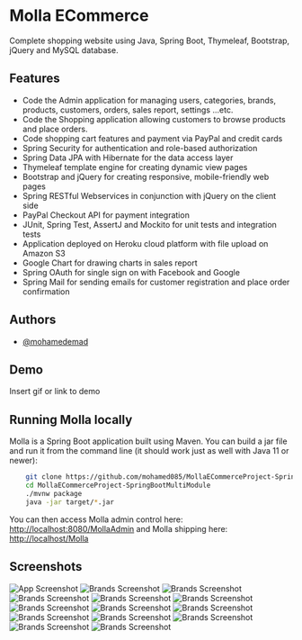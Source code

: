 
# Molla ECommerce

Complete shopping website using Java, Spring Boot, Thymeleaf, Bootstrap, jQuery and MySQL database.

## Features

- Code the Admin application for managing users, categories, brands, products, customers, orders, sales report, settings ...etc.
- Code the Shopping application allowing customers to browse products and place orders.
- Code shopping cart features and payment via PayPal and credit cards
- Spring Security for authentication and role-based authorization
- Spring Data JPA with Hibernate for the data access layer
- Thymeleaf template engine for creating dynamic view pages
- Bootstrap and jQuery for creating responsive, mobile-friendly web pages
- Spring RESTful Webservices in conjunction with jQuery on the client side
- PayPal Checkout API for payment integration
- JUnit, Spring Test, AssertJ and Mockito for unit tests and integration tests
- Application deployed on Heroku cloud platform with file upload on Amazon S3
- Google Chart for drawing charts in sales report
- Spring OAuth for single sign on with Facebook and Google
- Spring Mail for sending emails for customer registration and place order confirmation

## Authors

- [@mohamedemad](https://github.com/mohamed085)

## Demo

Insert gif or link to demo


## Running Molla locally

Molla is a Spring Boot application built using Maven. You can build a jar file and run it from the command line (it should work just as well with Java 11 or newer):

```bash
    git clone https://github.com/mohamed085/MollaECommerceProject-SpringBootMultiModule
    cd MollaECommerceProject-SpringBootMultiModule
    ./mvnw package
    java -jar target/*.jar
```

You can then access Molla admin control here: [http://localhost:8080/MollaAdmin](http://localhost:8080/MollaAdmin) 
and Molla shipping here: [http://localhost/Molla](http://localhost/Molla)

## Screenshots

![App Screenshot](https://github.com/mohamed085/MollaECommerceProject-SpringBootMultiModule/blob/master/Screenshots/home.png?raw=true)
![Brands Screenshot](https://github.com/mohamed085/MollaECommerceProject-SpringBootMultiModule/blob/master/Screenshots/Brands.png?raw=true)
![Brands Screenshot](https://github.com/mohamed085/MollaECommerceProject-SpringBootMultiModule/blob/master/Screenshots/address.png?raw=true)
![Brands Screenshot](https://github.com/mohamed085/MollaECommerceProject-SpringBootMultiModule/blob/master/Screenshots/categories.png?raw=true)
![Brands Screenshot](https://github.com/mohamed085/MollaECommerceProject-SpringBootMultiModule/blob/master/Screenshots/checkout.png?raw=true)
![Brands Screenshot](https://github.com/mohamed085/MollaECommerceProject-SpringBootMultiModule/blob/master/Screenshots/order-confirmation.png?raw=true)
![Brands Screenshot](https://github.com/mohamed085/MollaECommerceProject-SpringBootMultiModule/blob/master/Screenshots/orders.png?raw=true)
![Brands Screenshot](https://github.com/mohamed085/MollaECommerceProject-SpringBootMultiModule/blob/master/Screenshots/product.png?raw=true)
![Brands Screenshot](https://github.com/mohamed085/MollaECommerceProject-SpringBootMultiModule/blob/master/Screenshots/products.png?raw=true)
![Brands Screenshot](https://github.com/mohamed085/MollaECommerceProject-SpringBootMultiModule/blob/master/Screenshots/settings.png?raw=true)
![Brands Screenshot](https://github.com/mohamed085/MollaECommerceProject-SpringBootMultiModule/blob/master/Screenshots/order-details.png?raw=true)
![Brands Screenshot](https://github.com/mohamed085/MollaECommerceProject-SpringBootMultiModule/blob/master/Screenshots/orders-for-shiping.png?raw=true)
![Brands Screenshot](https://github.com/mohamed085/MollaECommerceProject-SpringBootMultiModule/blob/master/Screenshots/order-detals.png?raw=true)
![Brands Screenshot]()




